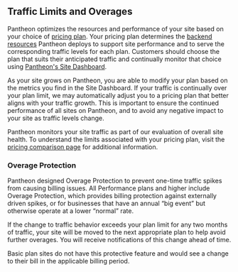 ## Traffic Limits and Overages

Pantheon optimizes the resources and performance of your site based on your choice of [pricing plan](https://pantheon.io/pricing-comparison?docs). Your pricing plan determines the [backend resources](/platform-resources#platform-resources) Pantheon deploys to support site performance and to serve the corresponding traffic levels for each plan. Customers should choose the plan that suits their anticipated traffic and continually monitor that choice using [Pantheon's Site Dashboard](/metrics).

As your site grows on Pantheon, you are able to modify your plan based on the metrics you find in the Site Dashboard. If your traffic is continually over your plan limit, we may automatically adjust you to a pricing plan that better aligns with your traffic growth. This is important to ensure the continued performance of all sites on Pantheon, and to avoid any negative impact to your site as traffic levels change.

Pantheon monitors your site traffic as part of our evaluation of overall site health. To understand the limits associated with your pricing plan, visit the [pricing comparison page](https://pantheon.io/pricing-comparison?docs) for additional information.

### Overage Protection

Pantheon designed Overage Protection to prevent one-time traffic spikes from causing billing issues. All Performance plans and higher include Overage Protection, which provides billing protection against externally driven spikes, or for businesses that have an annual “big event” but otherwise operate at a lower “normal” rate.

If the change to traffic behavior exceeds your plan limit for any two months of traffic, your site will be moved to the next appropriate plan to help avoid further overages. You will receive notifications of this change ahead of time.

Basic plan sites do not have this protective feature and would see a change to their bill in the applicable billing period.
